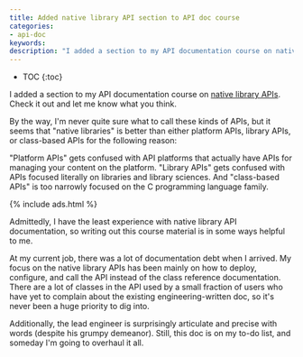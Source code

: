```yaml
---
title: Added native library API section to API doc course
categories:
- api-doc
keywords:
description: "I added a section to my API documentation course on native library API documentation. For technical writers, this is one of the most difficult areas to excel in without a programming background."
---
```


* TOC
{:toc}

I added a section to my API documentation course on [native library APIs](https://idratherbewriting.com/learnapidoc/nativelibraryapis_overview.html). Check it out and let me know what you think.

By the way, I'm never quite sure what to call these kinds of APIs, but it seems that "native libraries" is better than either platform APIs, library APIs, or class-based APIs for the following reason:

"Platform APIs" gets confused with API platforms that actually have APIs for managing your content on the  platform. "Library APIs" gets confused with APIs focused literally on libraries and library sciences. And "class-based APIs" is too narrowly focused on the C programming language family.

{% include ads.html %}

Admittedly, I have the least experience with native library API documentation, so writing out this course material is in some ways helpful to me.

At my current job, there was a lot of documentation debt when I arrived. My focus on the native library APIs has been mainly on how to deploy, configure, and call the API instead of the class reference documentation. There are a lot of classes in the API used by a small fraction of users who have yet to complain about the existing engineering-written doc, so it's never been a huge priority to dig into.

Additionally, the lead engineer is surprisingly articulate and precise with words (despite his grumpy demeanor). Still, this doc is on my to-do list, and someday I'm going to overhaul it all.
